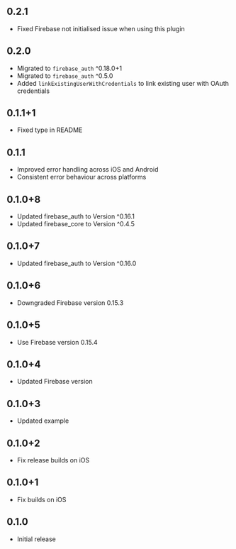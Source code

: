 ## 0.2.1
* Fixed Firebase not initialised issue when using this plugin

## 0.2.0
* Migrated to `firebase_auth` ^0.18.0+1
* Migrated to `firebase_auth` ^0.5.0
* Added `linkExistingUserWithCredentials` to link existing user with OAuth credentials

## 0.1.1+1
* Fixed type in README

## 0.1.1
* Improved error handling across iOS and Android
* Consistent error behaviour across platforms

## 0.1.0+8
* Updated firebase_auth to Version ^0.16.1
* Updated firebase_core to Version ^0.4.5

## 0.1.0+7
* Updated firebase_auth to Version ^0.16.0

## 0.1.0+6
* Downgraded Firebase version 0.15.3

## 0.1.0+5
* Use Firebase version 0.15.4

## 0.1.0+4
* Updated Firebase version

## 0.1.0+3
* Updated example

## 0.1.0+2
* Fix release builds on iOS

## 0.1.0+1
* Fix builds on iOS

## 0.1.0
* Initial release
